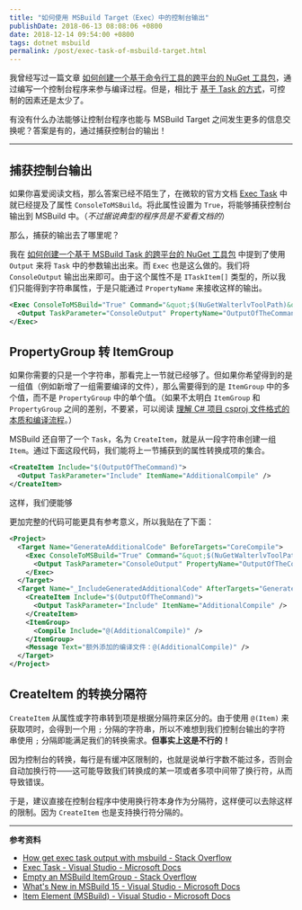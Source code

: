 ```yaml
---
title: "如何使用 MSBuild Target（Exec）中的控制台输出"
publishDate: 2018-06-13 08:08:06 +0800
date: 2018-12-14 09:54:00 +0800
tags: dotnet msbuild
permalink: /post/exec-task-of-msbuild-target.html
---
```


我曾经写过一篇文章 [如何创建一个基于命令行工具的跨平台的 NuGet 工具包](/post/create-a-cross-platform-command-based-nuget-tool)，通过编写一个控制台程序来参与编译过程。但是，相比于 [基于 Task 的方式](/post/create-a-cross-platform-msbuild-task-based-nuget-tool)，可控制的因素还是太少了。

有没有什么办法能够让控制台程序也能与 MSBuild Target 之间发生更多的信息交换呢？答案是有的，通过捕获控制台的输出！

---

<div id="toc"></div>

## 捕获控制台输出

如果你喜爱阅读文档，那么答案已经不陌生了，在微软的官方文档 [Exec Task](https://docs.microsoft.com/en-us/visualstudio/msbuild/exec-task?wt.mc_id=MVP) 中就已经提及了属性 `ConsoleToMSBuild`。将此属性设置为 `True`，将能够捕获控制台输出到 MSBuild 中。（*不过据说典型的程序员是不爱看文档的*）

那么，捕获的输出去了哪里呢？

我在 [如何创建一个基于 MSBuild Task 的跨平台的 NuGet 工具包](/post/create-a-cross-platform-msbuild-task-based-nuget-tool) 中提到了使用 `Output` 来将 `Task` 中的参数输出出来。而 `Exec` 也是这么做的。我们将 `ConsoleOutput` 输出出来即可。由于这个属性不是 `ITaskItem[]` 类型的，所以我们只能得到字符串属性，于是只能通过 `PropertyName` 来接收这样的输出。

```xml
<Exec ConsoleToMSBuild="True" Command="&quot;$(NuGetWalterlvToolPath)&quot;">
  <Output TaskParameter="ConsoleOutput" PropertyName="OutputOfTheCommand" />
</Exec>
```

## PropertyGroup 转 ItemGroup

如果你需要的只是一个字符串，那看完上一节就已经够了。但如果你希望得到的是一组值（例如新增了一组需要编译的文件），那么需要得到的是 `ItemGroup` 中的多个值，而不是 `PropertyGroup` 中的单个值。（如果不太明白 `ItemGroup` 和 `PropertyGroup` 之间的差别，不要紧，可以阅读 [理解 C# 项目 csproj 文件格式的本质和编译流程](/post/understand-the-csproj)。）

MSBuild 还自带了一个 `Task`，名为 `CreateItem`，就是从一段字符串创建一组 `Item`。通过下面这段代码，我们能将上一节捕获到的属性转换成项的集合。

```xml
<CreateItem Include="$(OutputOfTheCommand)">
  <Output TaskParameter="Include" ItemName="AdditionalCompile" />
</CreateItem>
```

这样，我们便能够

更加完整的代码可能更具有参考意义，所以我贴在了下面：

```xml
<Project>
  <Target Name="GenerateAdditionalCode" BeforeTargets="CoreCompile">
    <Exec ConsoleToMSBuild="True" Command="&quot;$(NuGetWalterlvToolPath)&quot;">
      <Output TaskParameter="ConsoleOutput" PropertyName="OutputOfTheCommand" />
    </Exec>
  </Target>
  <Target Name="_IncludeGeneratedAdditionalCode" AfterTargets="GenerateAdditionalCode">
    <CreateItem Include="$(OutputOfTheCommand)">
      <Output TaskParameter="Include" ItemName="AdditionalCompile" />
    </CreateItem>
    <ItemGroup>
      <Compile Include="@(AdditionalCompile)" />
    </ItemGroup>
    <Message Text="额外添加的编译文件：@(AdditionalCompile)" />
  </Target>
</Project>
```

## CreateItem 的转换分隔符

`CreateItem` 从属性或字符串转到项是根据分隔符来区分的。由于使用 `@(Item)` 来获取项时，会得到一个用 `;` 分隔的字符串，所以不难想到我们控制台输出的字符串使用 `;` 分隔即能满足我们的转换需求。**但事实上这是不行的！**

因为控制台的转换，每行是有缓冲区限制的，也就是说单行字数不能过多，否则会自动加换行符——这可能导致我们转换成的某一项或者多项中间带了换行符，从而导致错误。

于是，建议直接在控制台程序中使用换行符本身作为分隔符，这样便可以去除这样的限制。因为 `CreateItem` 也是支持换行符分隔的。

---

**参考资料**

- [How get exec task output with msbuild - Stack Overflow](https://stackoverflow.com/q/8938679/6233938)
- [Exec Task - Visual Studio - Microsoft Docs](https://docs.microsoft.com/en-us/visualstudio/msbuild/exec-task?wt.mc_id=MVP)
- [Empty an MSBuild ItemGroup - Stack Overflow](https://stackoverflow.com/q/7909825/6233938)
- [What's New in MSBuild 15 - Visual Studio - Microsoft Docs](https://docs.microsoft.com/en-us/visualstudio/msbuild/what-s-new-in-msbuild-15-0#updates?wt.mc_id=MVP)
- [Item Element (MSBuild) - Visual Studio - Microsoft Docs](https://docs.microsoft.com/en-us/visualstudio/msbuild/item-element-msbuild?wt.mc_id=MVP)

